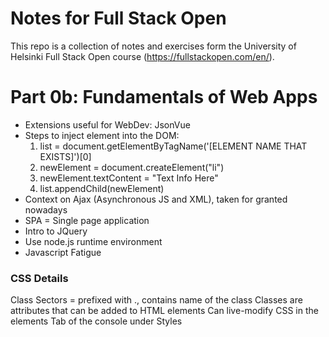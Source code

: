 # Notes for Full Stack Open
This repo is a collection of notes and exercises form the University of Helsinki Full Stack Open course (https://fullstackopen.com/en/). 

# Part 0b: Fundamentals of Web Apps 
- Extensions useful for WebDev: JsonVue
- Steps to inject element into the DOM: 
    1. list = document.getElementByTagName('[ELEMENT NAME THAT EXISTS]')[0]
    2. newElement = document.createElement("li")
    3. newElement.textContent = "Text Info Here"
    4. list.appendChild(newElement)
- Context on Ajax (Asynchronous JS and XML), taken for granted nowadays 
- SPA = Single page application
- Intro to JQuery
- Use node.js runtime environment
- Javascript Fatigue

### CSS Details 
Class Sectors = prefixed with ., contains name of the class 
Classes are attributes that can be added to HTML elements 
Can live-modify CSS in the elements Tab of the console under Styles 


